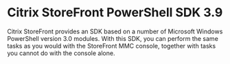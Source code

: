 # Citrix StoreFront PowerShell SDK 3.9

Citrix StoreFront provides an SDK based on a number of Microsoft Windows PowerShell version 3.0 modules. With this SDK, you can perform the same tasks as you would with the StoreFront MMC console, together with tasks you cannot do with the console alone.
